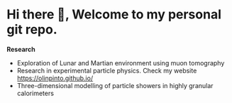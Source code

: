 # Hi there 👋, Welcome to my personal git repo. 

**Research**
- Exploration of Lunar and Martian environment using muon tomography 
- Research in experimental particle physics. Check my website https://olinpinto.github.io/
- Three-dimensional modelling of particle showers in highly granular calorimeters


<!-- **Programming**
- C++ for physics research as well as data science
- Linux and bash scripting language
 -->

<!-- ## Contact me: 

- Personal webpage: https://olinpinto.github.io/
- GitHub: https://github.com/olinpinto
- Linkedin: https://www.linkedin.com/in/olin-pinto/
- Email: olin.pinto@kbfi.de -->

<!--
**olinpinto/olinpinto** is a ✨ _special_ ✨ repository because its `README.md` (this file) appears on your GitHub profile.

Here are some ideas to get you started:

- 🔭 I’m currently working on ...
- 🌱 I’m currently learning ...
- 👯 I’m looking to collaborate on ...
- 🤔 I’m looking for help with ...
- 💬 Ask me about ...
- 📫 How to reach me: ...
- 😄 Pronouns: ...
- ⚡ Fun fact: ...
-->
